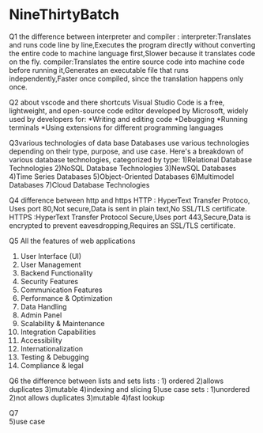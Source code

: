 # NineThirtyBatch

Q1 the difference between interpreter and compiler :
interpreter:Translates and runs code line by line,Executes the program directly without converting the entire code to machine language first,Slower because it translates code on the fly.
compiler:Translates the entire source code into machine code before running it,Generates an executable file that runs independently,Faster once compiled, since the translation happens only once.

Q2 about vscode and there shortcuts
Visual Studio Code is a free, lightweight, and open-source code editor developed by Microsoft, widely used by developers for:
*Writing and editing code
*Debugging
*Running terminals
*Using extensions for different programming languages

 Q3various technologies of data base
 Databases use various technologies depending on their type, purpose, and use case. Here's a breakdown of various database technologies, categorized by type:
1)Relational Database Technologies
2)NoSQL Database Technologies
3)NewSQL Databases
4)Time Series Databases
5)Object-Oriented Databases
6)Multimodel Databases
7)Cloud Database Technologies

Q4 difference between http and https
HTTP : HyperText Transfer Protoco, Uses port 80,Not secure,Data is sent in plain text,No SSL/TLS certificate.
HTTPS :HyperText Transfer Protocol Secure,Uses port 443,Secure,Data is encrypted to prevent eavesdropping,Requires an SSL/TLS certificate.

Q5 All the features of web applications
 1) User Interface (UI)
 2) User Management
 3) Backend Functionality
 4) Security Features
 5) Communication Features
 6) Performance & Optimization
 7) Data Handling
 8) Admin Panel
 9) Scalability & Maintenance
 10) Integration Capabilities
 11) Accessibility
 12) Internationalization
 13) Testing & Debugging
 14) Compliance & legal

Q6 the difference between lists and sets 
  lists :
    1) ordered
    2)allows duplicates
    3)mutable
    4)indexing and slicing
    5)use case
  sets :
    1)unordered
    2)not allows duplicates
    3)mutable
    4)fast lookup

Q7     
    5)use case
